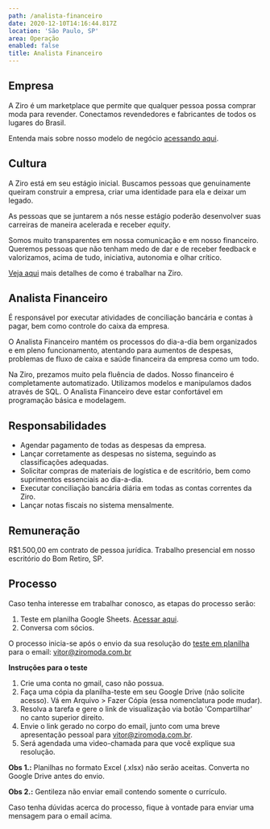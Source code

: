 ```yaml
---
path: /analista-financeiro
date: 2020-12-10T14:16:44.817Z
location: 'São Paulo, SP'
area: Operação
enabled: false
title: Analista Financeiro
---
```

## Empresa

A Ziro é um marketplace que permite que qualquer pessoa possa comprar moda para revender. Conectamos revendedores e fabricantes de todos os lugares do Brasil.

Entenda mais sobre nosso modelo de negócio <a href='https://bit.ly/2Bs6SjE' target='_blank'>acessando aqui</a>.

## Cultura

A Ziro está em seu estágio inicial. Buscamos pessoas que genuinamente queiram construir a empresa, criar uma identidade para ela e deixar um legado.

As pessoas que se juntarem a nós nesse estágio poderão desenvolver suas carreiras de maneira acelerada e receber _equity_.

Somos muito transparentes em nossa comunicação e em nosso financeiro. Queremos pessoas que não tenham medo de dar e de receber feedback e valorizamos, acima de tudo, iniciativa, autonomia e olhar crítico.

<a href='https://ziro.com.br/vagas/' target='_blank'>Veja aqui</a> mais detalhes de como é trabalhar na Ziro.

## Analista Financeiro

É responsável por executar atividades de conciliação bancária e contas à pagar, bem como controle do caixa da empresa.

O Analista Financeiro mantém os processos do dia-a-dia bem organizados e em pleno funcionamento, atentando para aumentos de despesas, problemas de fluxo de caixa e saúde financeira da empresa como um todo.

Na Ziro, prezamos muito pela fluência de dados. Nosso financeiro é completamente automatizado. Utilizamos modelos e manipulamos dados através de SQL. O Analista Financeiro deve estar confortável em programação básica e modelagem.

## Responsabilidades

* Agendar pagamento de todas as despesas da empresa.
* Lançar corretamente as despesas no sistema, seguindo as classificações adequadas.
* Solicitar compras de materiais de logística e de escritório, bem como suprimentos essenciais ao dia-a-dia.
* Executar conciliação bancária diária em todas as contas correntes da Ziro.
* Lançar notas fiscais no sistema mensalmente.

## Remuneração

R$1.500,00 em contrato de pessoa jurídica. Trabalho presencial em nosso escritório do Bom Retiro, SP.

## Processo

Caso tenha interesse em trabalhar conosco, as etapas do processo serão:

1. Teste em planilha Google Sheets. <a href='https://bit.ly/analista-processos' target='_blank'>Acessar aqui</a>.
2. Conversa com sócios.

O processo inicia-se após o envio da sua resolução do <a href='https://bit.ly/analista-processos' target='_blank'>teste em planilha</a> para o email: vitor@ziromoda.com.br

**Instruções para o teste**

1. Crie uma conta no gmail, caso não possua.
2. Faça uma cópia da planilha-teste em seu Google Drive (não solicite acesso). Vá em Arquivo > Fazer Cópia (essa nomenclatura pode mudar).
3. Resolva a tarefa e gere o link de visualização via botão 'Compartilhar' no canto superior direito.
4. Envie o link gerado no corpo do email, junto com uma breve apresentação pessoal para vitor@ziromoda.com.br.
5. Será agendada uma video-chamada para que você explique sua resolução.

**Obs 1.:** Planilhas no formato Excel (.xlsx) não serão aceitas. Converta no Google Drive antes do envio.

**Obs 2.:** Gentileza não enviar email contendo somente o currículo.

Caso tenha dúvidas acerca do processo, fique à vontade para enviar uma mensagem para o email acima.

